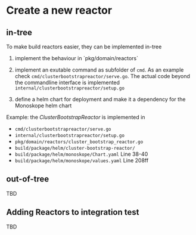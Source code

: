 # Create a new reactor

## in-tree

To make build reactors easier, they can be implemented in-tree

1. implement the behaviour in ´pkg/domain/reactors`

1. implement an exutable command as subfolder of `cmd`. As an example check `cmd/clusterbootstrapreactor/serve.go`. 
   The actual code beyond the commandline interface is implemented `internal/clusterbootstrapreactor/setup.go`
   
1. define a helm chart for deployment and make it a dependency for the Monoskope helm chart

Example: the *ClusterBootstrapReactor* is implemented in
* `cmd/clusterbootstrapreactor/serve.go`
* `internal/clusterbootstrapreactor/setup.go`
* `pkg/domain/reactors/cluster_bootstrap_reactor.go` 
* `build/package/helm/cluster-bootstrap-reactor/`
* `build/package/helm/monoskope/Chart.yaml` Line 38-40
* `build/package/helm/monoskope/values.yaml` Line 208ff

## out-of-tree

TBD

## Adding Reactors to integration test

TBD

